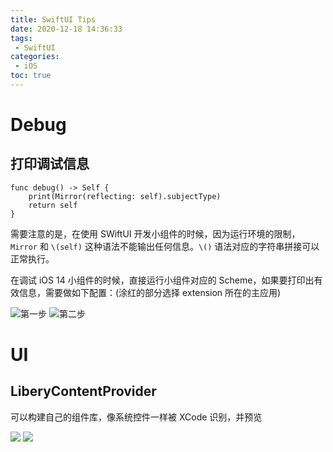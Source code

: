```yaml
---
title: SwiftUI Tips
date: 2020-12-18 14:36:33
tags:
 - SwiftUI
categories:
 - iOS
toc: true
---
```


# Debug

## 打印调试信息

```
func debug() -> Self {
    print(Mirror(reflecting: self).subjectType)
    return self
}
```

需要注意的是，在使用 SWiftUI 开发小组件的时候，因为运行环境的限制，`Mirror` 和 `\(self)` 这种语法不能输出任何信息。`\()` 语法对应的字符串拼接可以正常执行。

在调试 iOS 14 小组件的时候，直接运行小组件对应的 Scheme，如果要打印出有效信息，需要做如下配置：(涂红的部分选择 extension 所在的主应用)

![第一步](01.jpg)
![第二步](02.jpg)

# UI

## LiberyContentProvider

可以构建自己的组件库，像系统控件一样被 XCode 识别，并预览

![](03.webp)
![](04.webp)

